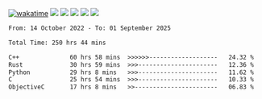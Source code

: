 [![wakatime](https://wakatime.com/badge/user/368879df-dc38-4b1a-86c4-8a2054a0e074.svg)](https://wakatime.com/@368879df-dc38-4b1a-86c4-8a2054a0e074)
<img src="https://img.shields.io/badge/Windows-0078D6?style=flat&logo=Windows&logoColor=white">
<img src="https://img.shields.io/badge/IntelliJ_IDEA-000000.svg?style=flat&logo=IntelliJ-IDEA&logoColor=white">
<img src="https://img.shields.io/badge/CLion-000000.svg?style=flat&logo=CLion&logoColor=white">
<img src="https://img.shields.io/badge/Visual_Studio_Code-007ACC?style=flat&logo=Visual-Studio-Code&logoColor=white">
<img src="https://img.shields.io/badge/Discord-5865F2?label=kano42&style=flat&logo=discord&logoColor=white">
<br>


<!--START_SECTION:waka-->

```txt
From: 14 October 2022 - To: 01 September 2025

Total Time: 250 hrs 44 mins

C++              60 hrs 58 mins  >>>>>>-------------------   24.32 %
Rust             30 hrs 59 mins  >>>----------------------   12.36 %
Python           29 hrs 8 mins   >>>----------------------   11.62 %
C                25 hrs 54 mins  >>>----------------------   10.33 %
ObjectiveC       17 hrs 8 mins   >>-----------------------   06.83 %
```

<!--END_SECTION:waka-->
